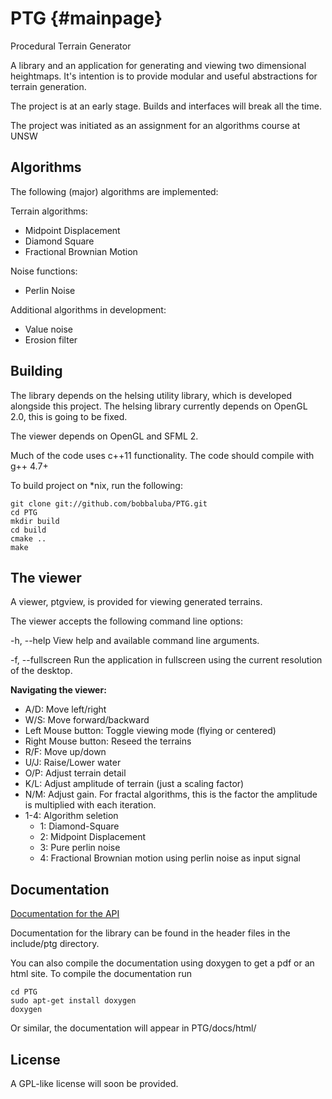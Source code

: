 PTG                                    {#mainpage}
===

Procedural Terrain Generator

A library and an application for generating and viewing two dimensional heightmaps.
It's intention is to provide modular and useful abstractions for terrain generation.

The project is at an early stage. Builds and interfaces will break all the time.

The project was initiated as an assignment for an algorithms course at UNSW

Algorithms
----------

The following (major) algorithms are implemented:

Terrain algorithms:
* Midpoint Displacement
* Diamond Square
* Fractional Brownian Motion

Noise functions:
* Perlin Noise

Additional algorithms in development:
* Value noise
* Erosion filter

Building
--------

The library depends on the helsing utility library, which is developed alongside this project.
The helsing library currently depends on OpenGL 2.0, this is going to be fixed.

The viewer depends on OpenGL and SFML 2.

Much of the code uses c++11 functionality. The code should compile with g++ 4.7+

To build project on *nix, run the following:

    git clone git://github.com/bobbaluba/PTG.git
    cd PTG
    mkdir build
    cd build
    cmake ..
    make

The viewer
----------------

A viewer, ptgview, is provided for viewing generated terrains.

The viewer accepts the following command line options:

-h, --help
    View help and available command line arguments.

-f, --fullscreen
    Run the application in fullscreen using the current resolution of the desktop.

**Navigating the viewer:**

* A/D: Move left/right
* W/S: Move forward/backward
* Left Mouse button: Toggle viewing mode (flying or centered)
* Right Mouse button: Reseed the terrains
* R/F: Move up/down
* U/J: Raise/Lower water
* O/P: Adjust terrain detail
* K/L: Adjust amplitude of terrain (just a scaling factor)
* N/M: Adjust gain. For fractal algorithms, this is the factor the amplitude is multiplied with each iteration.
* 1-4: Algorithm seletion
    * 1: Diamond-Square
    * 2: Midpoint Displacement
    * 3: Pure perlin noise
    * 4: Fractional Brownian motion using perlin noise as input signal

Documentation
-------------

[Documentation for the API](http://bobbaluba.github.com/PTG/docs/html)

Documentation for the library can be found in the header files in the include/ptg
directory.

You can also compile the documentation using doxygen to get a pdf or an html site.
To compile the documentation run

    cd PTG
    sudo apt-get install doxygen
    doxygen

Or similar, the documentation will appear in PTG/docs/html/

License
-------

A GPL-like license will soon be provided.
